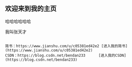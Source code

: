 ## 欢迎来到我的主页

哈哈哈哈哈哈

我叫张天才
```

简书：https://www.jianshu.com/u/c05381ed42e2 [进入我的简书](https://www.jianshu.com/u/c05381ed42e2)
CSDN：https://blog.csdn.net/bendan233      [进入我的CSDN](https://blog.csdn.net/bendan233)

```






